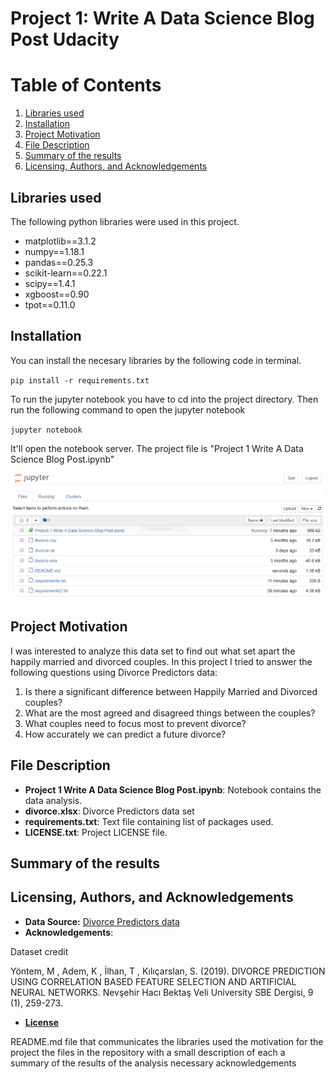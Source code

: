 # Project 1: Write A Data Science Blog Post Udacity

# Table of Contents

1. [Libraries used](#libraries)
2. [Installation](#installation)
3. [Project Motivation](#motivation)
4. [File Description](#files)
5. [Summary of the results](#results)
6. [Licensing, Authors, and Acknowledgements](#acknowledgements)

## Libraries used <a name="libraries"></a>
The following python libraries were used in this project.
* matplotlib==3.1.2
* numpy==1.18.1
* pandas==0.25.3
* scikit-learn==0.22.1
* scipy==1.4.1
* xgboost==0.90
* tpot==0.11.0

## Installation <a name="installation"></a>
You can install the necesary libraries by the following code in terminal. 

`pip install -r requirements.txt`

To run the jupyter notebook you have to cd into the project directory. Then run the following command to open the jupyter notebook

`jupyter notebook`

It'll open the notebook server.
The project file is "Project 1 Write A Data Science Blog Post.ipynb"

![Image of Project Notebook](/jupyter_notebook_view.png)

## Project Motivation <a name="motivation"></a>

I was interested to analyze this data set to find out what set apart the happily married and divorced couples. In this project I tried to answer the following questions using Divorce Predictors data:

1. Is there a significant difference between Happily Married and Divorced couples?
2. What are the most agreed and disagreed things between the couples?
3. What couples need to focus most to prevent divorce?
4. How accurately we can predict a future divorce?

## File Description <a name="files"></a>
* **Project 1 Write A Data Science Blog Post.ipynb**: Notebook contains the data analysis.
* **divorce.xlsx**: Divorce Predictors data set
* **requirements.txt**: Text file containing list of packages used.
* **LICENSE.txt**: Project LICENSE file.

## Summary of the results <a name="results"></a>
## Licensing, Authors, and Acknowledgements <a name="acknowledgements"></a>

* **Data Source:** [Divorce Predictors data](https://archive.ics.uci.edu/ml/datasets/Divorce+Predictors+data+set)
* **Acknowledgements**: 

Dataset credit  

Yöntem, M , Adem, K , İlhan, T , Kılıçarslan, S. (2019). DIVORCE PREDICTION USING CORRELATION BASED FEATURE SELECTION AND ARTIFICIAL NEURAL NETWORKS. Nevşehir Hacı Bektaş Veli University SBE Dergisi, 9 (1), 259-273. 

* [**License**](/LICENSE.txt)


README.md file that communicates the 
libraries used
the motivation for the project
the files in the repository with a small description of each
a summary of the results of the analysis
necessary acknowledgements